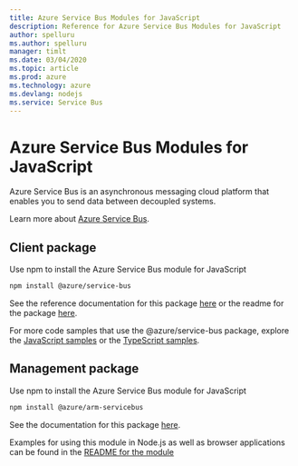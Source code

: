 ```yaml
---
title: Azure Service Bus Modules for JavaScript
description: Reference for Azure Service Bus Modules for JavaScript
author: spelluru
ms.author: spelluru
manager: timlt
ms.date: 03/04/2020
ms.topic: article
ms.prod: azure
ms.technology: azure
ms.devlang: nodejs
ms.service: Service Bus
---
```


# Azure Service Bus Modules for JavaScript

Azure Service Bus is an asynchronous messaging cloud platform that enables you to send data between decoupled systems.

Learn more about [Azure Service Bus](https://docs.microsoft.com/azure/service-bus-messaging/service-bus-messaging-overview).

## Client package
Use npm to install the Azure Service Bus module for JavaScript

```bash
npm install @azure/service-bus
```

See the reference documentation for this package [here](https://docs.microsoft.com/javascript/api/@azure/service-bus/?view=azure-node-latest) or the readme for the package [here](https://github.com/Azure/azure-sdk-for-js/blob/master/sdk/servicebus/service-bus/README.md).

For more code samples that use the @azure/service-bus package, explore the [JavaScript samples](https://docs.microsoft.com/samples/browse/?languages=javascript&products=azure-service-bus) or the [TypeScript samples](https://docs.microsoft.com/samples/browse/?languages=typescript&products=azure-service-bus).

## Management package
Use npm to install the Azure Service Bus module for JavaScript

```bash
npm install @azure/arm-servicebus
```

See the documentation for this package [here](https://docs.microsoft.com/javascript/api/overview/azure/servicebus/management?view=azure-node-latest).

Examples for using this module in Node.js as well as browser applications can be found in the [README for the module](https://www.npmjs.com/package/@azure/arm-servicebus)
